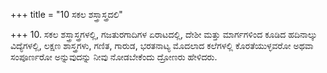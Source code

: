+++
title = "10 ಸಕಲ ಶಸ್ತ್ರಾಸ್ತ್ರದಲಿ"

+++
10. ಸಕಲ ಶಸ್ತ್ರಾಸ್ತ್ರಗಳಲ್ಲಿ, ಗಜತುರಗಾದಿಗಳ ಏರಾಟದಲ್ಲಿ, ದೇಶೀ ಮತ್ತು ಮಾರ್ಗಗಳಿಂದ ಕೂಡಿದ ಹದಿನಾಲ್ಕು ವಿದ್ಯೆಗಳಲ್ಲಿ, ಲಕ್ಷಣ ಶಾಸ್ತ್ರಗಳು, ಗಣಿತ, ಗಾರುಡ, ಭರತನಾಟ್ಯ ಮೊದಲಾದ ಕಲೆಗಳಲ್ಲಿ ಕೊರತೆಯುಳ್ಳವರೋ ಅಥವಾ ಸಂಪೂರ್ಣರೋ ಅನ್ನುವುದನ್ನು ನೀವು ನೋಡಬೇಕೆಂದು ದ್ರೋಣರು ಹೇಳಿದರು.